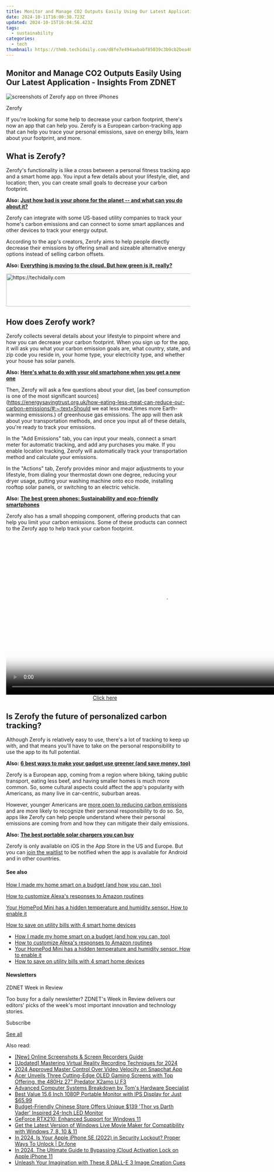 ```yaml
---
title: Monitor and Manage CO2 Outputs Easily Using Our Latest Application - Insights From ZDNET
date: 2024-10-11T16:00:38.723Z
updated: 2024-10-15T16:04:56.423Z
tags:
  - sustainability
categories:
  - tech
thumbnail: https://thmb.techidaily.com/d8fe7e494aebabf85039c3b9cb2bea4831c07f6e70db93f149366565445c97d8.jpg
---
```


## Monitor and Manage CO2 Outputs Easily Using Our Latest Application - Insights From ZDNET

![screenshots of Zerofy app on three iPhones](https://www.zdnet.com/a/img/resize/4302e6e4f197658f4671bde0ba2b16e476fad72d/2023/04/20/c951f512-6471-4aad-a585-5e2332c5e98b/zerofyfinished.jpg?auto=webp&width=1280)

Zerofy

If you're looking for some help to decrease your carbon footprint, there's now an app that can help you. Zerofy is a European carbon-tracking app that can help you trace your personal emissions, save on energy bills, learn about your footprint, and more. 

## What is Zerofy?

Zerofy's functionality is like a cross between a personal fitness tracking app and a smart home app. You input a few details about your lifestyle, diet, and location; then, you can create small goals to decrease your carbon footprint. 

**Also:** [**Just how bad is your phone for the planet -- and what can you do about it?**](https://www.zdnet.com/article/just-how-bad-is-your-phone-for-the-planet-and-what-can-you-do-about-it/)

Zerofy can integrate with some US-based utility companies to track your home's carbon emissions and can connect to some smart appliances and other devices to track your energy output. 

According to the app's creators, Zerofy aims to help people directly decrease their emissions by offering small and sizeable alternative energy options instead of selling carbon offsets.

**Also:** [**Everything is moving to the cloud. But how green is it, really?**](https://www.zdnet.com/article/everything-is-moving-to-the-cloud-but-how-green-is-it-really/)

<!-- affiliate ads begin -->
<a href="https://appsumo.8odi.net/c/5597632/2044586/7443" target="_top" id="2044586">
  <img src="//a.impactradius-go.com/display-ad/7443-2044586" border="0" alt="https://techidaily.com" width="728" height="90"/>
</a>
<img height="0" width="0" src="https://appsumo.8odi.net/i/5597632/2044586/7443" style="position:absolute;visibility:hidden;" border="0" />
<!-- affiliate ads end -->

## How does Zerofy work?

Zerofy collects several details about your lifestyle to pinpoint where and how you can decrease your carbon footprint. When you sign up for the app, it will ask you what your carbon emission goals are, what country, state, and zip code you reside in, your home type, your electricity type, and whether your house has solar panels.

**Also:** [**Here's what to do with your old smartphone when you get a new one**](https://www.zdnet.com/home-and-office/sustainability/you-just-got-a-new-smartphone-heres-what-to-do-with-your-old-one/)

Then, Zerofy will ask a few questions about your diet, [as beef consumption is one of the most significant sources](https://energysavingtrust.org.uk/how-eating-less-meat-can-reduce-our-carbon-emissions/#:~:text=Should we eat less meat,times more Earth-warming emissions.) of greenhouse gas emissions. The app will then ask about your transportation methods, and once you input all of these details, you're ready to track your emissions.

In the "Add Emissions" tab, you can input your meals, connect a smart meter for automatic tracking, and add any purchases you make. If you enable location tracking, Zerofy will automatically track your transportation method and calculate your emissions. 

In the "Actions" tab, Zerofy provides minor and major adjustments to your lifestyle, from dialing your thermostat down one degree, reducing your dryer usage, putting your washing machine onto eco mode, installing rooftop solar panels, or switching to an electric vehicle. 

**Also:** [**The best green phones: Sustainability and eco-friendly smartphones**](https://www.zdnet.com/home-and-office/sustainability/best-green-phone/)

Zerofy also has a small shopping component, offering products that can help you limit your carbon emissions. Some of these products can connect to the Zerofy app to help track your carbon footprint.

<!-- affiliate ads begin -->
<span id="1424531">
					<video width="864" height="NaN" style="cursor:pointer"
           poster="//a.impactradius-go.com/display-clicktoplayimage/1424531.png"
           onclick="if(!this.playClicked){this.play();this.setAttribute('controls',true);this.playClicked=true;}">
	   <source src="//a.impactradius-go.com/display-ad/16446-1424531">
	   <img src="//a.impactradius-go.com/display-clicktoplayimage/1424531.png" style="border: none; height: 100%; width: 100%; object-fit: contain">
	</video>
	<div style="width:540px;text-align:center"><a href="javascript:window.open(decodeURIComponent('https%3A%2F%2Flaganoo.pxf.io%2Fc%2F5597632%2F1424531%2F16446'), '_blank');void(0);">Click here</a></div>
</span>
<img height="0" width="0" src="https://imp.pxf.io/i/5597632/1424531/16446" style="position:absolute;visibility:hidden;" border="0" />
<!-- affiliate ads end -->

## Is Zerofy the future of personalized carbon tracking?

Although Zerofy is relatively easy to use, there's a lot of tracking to keep up with, and that means you'll have to take on the personal responsibility to use the app to its full potential. 

**Also:** [**6 best ways to make your gadget use greener (and save money, too)**](https://www.zdnet.com/home-and-office/sustainability/6-best-ways-to-make-your-gadget-use-greener-and-save-money-too/)

Zerofy is a European app, coming from a region where biking, taking public transport, eating less beef, and having smaller homes is much more common. So, some cultural aspects could affect the app's popularity with Americans, as many live in car-centric, suburban areas.

However, younger Americans are [more open to reducing carbon emissions](https://www.pewresearch.org/fact-tank/2023/04/18/for-earth-day-key-facts-about-americans-views-of-climate-change-and-renewable-energy/) and are more likely to recognize their personal responsibility to do so. So, apps like Zerofy can help people understand where their personal emissions are coming from and how they can mitigate their daily emissions.

**Also:** [**The best portable solar chargers you can buy**](https://www.zdnet.com/article/best-portable-solar-charger/)

Zerofy is only available on iOS in the App Store in the US and Europe. But you can [join the waitlist](https://www.zerofy.net/waitlist.html) to be notified when the app is available for Android and in other countries. 

#### See also

[How I made my home smart on a budget (and how you can, too)](https://www.zdnet.com/article/how-i-made-my-home-smart-on-a-budget-and-how-you-can-too/ "How I made my home smart on a budget (and how you can, too)")

[How to customize Alexa's responses to Amazon routines](https://www.zdnet.com/article/how-to-customize-alexas-responses-to-routines/ "How to customize Alexa's responses to Amazon routines")

[Your HomePod Mini has a hidden temperature and humidity sensor. How to enable it](https://www.zdnet.com/article/how-to-enable-the-temperature-and-humidity-sensor-on-homepod-mini/ "Your HomePod Mini has a hidden temperature and humidity sensor. How to enable it")

[How to save on utility bills with 4 smart home devices](https://www.zdnet.com/article/how-to-save-on-utility-bills-with-4-smart-home-devices/ "How to save on utility bills with 4 smart home devices")

* [How I made my home smart on a budget (and how you can, too)](https://www.zdnet.com/article/how-i-made-my-home-smart-on-a-budget-and-how-you-can-too/ "How I made my home smart on a budget (and how you can, too)")
* [How to customize Alexa's responses to Amazon routines](https://www.zdnet.com/article/how-to-customize-alexas-responses-to-routines/ "How to customize Alexa's responses to Amazon routines")
* [Your HomePod Mini has a hidden temperature and humidity sensor. How to enable it](https://www.zdnet.com/article/how-to-enable-the-temperature-and-humidity-sensor-on-homepod-mini/ "Your HomePod Mini has a hidden temperature and humidity sensor. How to enable it")
* [How to save on utility bills with 4 smart home devices](https://www.zdnet.com/article/how-to-save-on-utility-bills-with-4-smart-home-devices/ "How to save on utility bills with 4 smart home devices")

#### Newsletters

ZDNET Week in Review

Too busy for a daily newsletter? ZDNET's Week in Review delivers our editors' picks of the week's most important innovation and technology stories.

 Subscribe

[See all](https://www.zdnet.com/newsletters/)

<ins class="adsbygoogle"
     style="display:block"
     data-ad-format="autorelaxed"
     data-ad-client="ca-pub-7571918770474297"
     data-ad-slot="1223367746"></ins>

<ins class="adsbygoogle"
     style="display:block"
     data-ad-client="ca-pub-7571918770474297"
     data-ad-slot="8358498916"
     data-ad-format="auto"
     data-full-width-responsive="true"></ins>

<span class="atpl-alsoreadstyle">Also read:</span>
<div><ul>
<li><a href="https://visual-screen-recording.techidaily.com/new-online-screenshots-and-screen-recorders-guide/"><u>[New] Online Screenshots & Screen Recorders Guide</u></a></li>
<li><a href="https://screen-mirroring-recording.techidaily.com/updated-mastering-virtual-reality-recording-techniques-for-2024/"><u>[Updated] Mastering Virtual Reality Recording Techniques for 2024</u></a></li>
<li><a href="https://extra-skills.techidaily.com/2024-approved-master-control-over-video-velocity-on-snapchat-app/"><u>2024 Approved Master Control Over Video Velocity on Snapchat App</u></a></li>
<li><a href="https://hardware-reviews.techidaily.com/acer-unveils-three-cutting-edge-oled-gaming-screens-with-top-offering-the-480hz-27-predator-x2amo-u-f3/"><u>Acer Unveils Three Cutting-Edge OLED Gaming Screens with Top Offering, the 480Hz 27” Predator X2amo U F3</u></a></li>
<li><a href="https://hardware-reviews.techidaily.com/advanced-computer-systems-breakdown-by-toms-hardware-specialist/"><u>Advanced Computer Systems Breakdown by Tom's Hardware Specialist</u></a></li>
<li><a href="https://hardware-reviews.techidaily.com/best-value-156-inch-1080p-portable-monitor-with-ips-display-for-just-6599/"><u>Best Value 15.6 Inch 1080P Portable Monitor with IPS Display for Just $65.99</u></a></li>
<li><a href="https://hardware-reviews.techidaily.com/budget-friendly-chinese-store-offers-unique-139-thor-vs-darth-vader-inspired-24-inch-led-monitor/"><u>Budget-Friendly Chinese Store Offers Unique $139 'Thor vs Darth Vader' Inspired 24-Inch LED Monitor</u></a></li>
<li><a href="https://network-issues.techidaily.com/geforce-rtx210-enhanced-support-for-windows-11/"><u>GeForce RTX210: Enhanced Support for Windows 11</u></a></li>
<li><a href="https://discover-exclusive.techidaily.com/get-the-latest-version-of-windows-live-movie-maker-for-compatibility-with-windows-7-8-10-and-11/"><u>Get the Latest Version of Windows Live Movie Maker for Compatibility with Windows 7, 8, 10 & 11</u></a></li>
<li><a href="https://iphone-unlock.techidaily.com/in-2024-is-your-apple-iphone-se-2022-in-security-lockout-proper-ways-to-unlock-drfone-by-drfone-ios/"><u>In 2024, Is Your Apple iPhone SE (2022) in Security Lockout? Proper Ways To Unlock | Dr.fone</u></a></li>
<li><a href="https://activate-lock.techidaily.com/in-2024-the-ultimate-guide-to-bypassing-icloud-activation-lock-on-apple-iphone-11-by-drfone-ios/"><u>In 2024, The Ultimate Guide to Bypassing iCloud Activation Lock on Apple iPhone 11</u></a></li>
<li><a href="https://tech-hub.techidaily.com/unleash-your-imagination-with-these-8-dall-e-3-image-creation-cues/"><u>Unleash Your Imagination with These 8 DALL-E 3 Image Creation Cues</u></a></li>
</ul></div>

